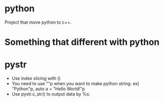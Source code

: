 # python
Project that move python to c++.

# Something that different with python
  # pystr
- Use index slicing with ()
- You need to use ""p when you want to make python string. ex) "Python"p, auto a = "Hello World!"p
- Use pystr.c_str() to output data by %s.
